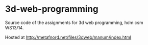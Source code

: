 3d-web-programming
==================

Source code of the assignments for 3d web programming, hdm csm WS13/14.

Hosted at http://metafnord.net/files/3dweb/manum/index.html

